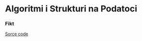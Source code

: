 # Algoritmi i Strukturi na Podatoci
### Fikt

[Sorce code](https://github.com/damjanstojcev4/ASP_Fikt/tree/master/src/sorting)